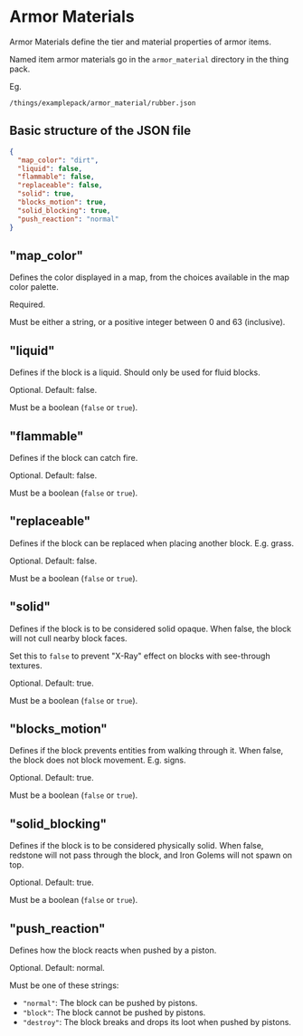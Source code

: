 # Armor Materials

Armor Materials define the tier and material properties of armor items.

Named item armor materials go in the `armor_material` directory in the thing pack.

Eg.
```
/things/examplepack/armor_material/rubber.json
```

## Basic structure of the JSON file

```json
{
  "map_color": "dirt",
  "liquid": false,
  "flammable": false,
  "replaceable": false,
  "solid": true,
  "blocks_motion": true,
  "solid_blocking": true,
  "push_reaction": "normal"
}
```

## "map_color"

Defines the color displayed in a map, from the choices available in the map color palette.

Required.

Must be either a string, or a positive integer between 0 and 63 (inclusive).

## "liquid"

Defines if the block is a liquid. Should only be used for fluid blocks.

Optional. Default: false.

Must be a boolean (`false` or `true`).

## "flammable"

Defines if the block can catch fire.

Optional. Default: false.

Must be a boolean (`false` or `true`).

## "replaceable"

Defines if the block can be replaced when placing another block. E.g. grass.

Optional. Default: false.

Must be a boolean (`false` or `true`).

## "solid"

Defines if the block is to be considered solid opaque. When false, the block will not cull nearby block faces.

Set this to `false` to prevent "X-Ray" effect on blocks with see-through textures.

Optional. Default: true.

Must be a boolean (`false` or `true`).

## "blocks_motion"

Defines if the block prevents entities from walking through it. When false, the block does not block movement. E.g. signs.

Optional. Default: true.

Must be a boolean (`false` or `true`).

## "solid_blocking"

Defines if the block is to be considered physically solid. When false, redstone will not pass through the block, and Iron Golems will not spawn on top.

Optional. Default: true.

Must be a boolean (`false` or `true`).

## "push_reaction"

Defines how the block reacts when pushed by a piston.

Optional. Default: normal.

Must be one of these strings:

* `"normal"`: The block can be pushed by pistons.
* `"block"`: The block cannot be pushed by pistons.
* `"destroy"`: The block breaks and drops its loot when pushed by pistons.
